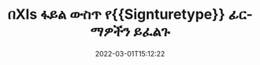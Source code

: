 ---
############################# Static ############################
layout: "auto-gen-signature"
date: 2022-03-01T15:12:22
draft: false
operation: Search
signaturetype: Barcode
fileformat: Xls
productName: .NET
lang: am
productCode: net
otherformats: pdf doc docx docm dot dotm dotx odt ott rtf xls xlsx xlsm xlsb csv ods ots xltx xltm ppt pptx pps ppsx odp otp potx potm pptm ppsm png jpg bmp gif tiff svg webp wmf
breadcrumb: Search Barcode signatures at Xls with C#

############################# Head ############################
head_title: "በC# ውስጥ በXls ፋይል ውስጥ የ{{Signturetype}} ፊርማዎችን ይፈልጉ"
head_description: "ጥቂት የኮድ መስመሮችን በመጠቀም በXls ፋይሎች ውስጥ የBarcode ፊርማዎችን ለመፈለግ .NETን ይጠቀሙ።"

############################# Header ############################
title: "በXls ፋይል ውስጥ የ{{Signturetype}} ፊርማዎችን ይፈልጉ"
description: ".NET ቤተኛ ኤፒአይ አስቀድሞ በተፈረሙ Xls ፋይሎች ውስጥ የBarcode ፊርማዎችን ለመፈለግ ይፈቅዳል። ጥቂት የኮድ መስመሮችን በመጠቀም በXls ሰነዶችዎ ውስጥ የላቀ የኢ-ፊርማ ፍለጋን ያድርጉ።"
bg_image: "https://cms.admin.containerize.com/templates/aspose/App_Themes/V3/images/bg/header1.png"
bg_overlay: false
button:
    enable: true

############################# SubMenu ############################
submenu:
    enable: true

    left:
        img_alt: "GroupDocs.Signature for .NET"
        image: "https://cms.admin.containerize.com/templates/groupdocs/images/product-logos/90x90-noborder/groupdocsature-net.png"
        product: "GroupDocs.Signature"
        platform: ".NET"



############################# About ############################
about:
    enable: true
    title: "ስለ GroupDocs.Signature for .NET ኤፒአይ"
    content: |
        [GroupDocs.Signature for .NET](https://products.groupdocs.com/signature/net/) እንደ ጽሁፎች፣ ምስሎች፣ ዲጂታል ሰርተፊኬቶች፣ ባርኮዶች፣ QR-ኮዶች፣ ማህተሞች ወይም ሜታዳታ ያሉ የተለያዩ የፊርማ አይነቶችን በመጠቀም ሰነዶችን ለመስራት .NET ኤፒአይን ያቀርባል። ተጠቃሚዎች እንደ አስፈላጊነቱ የፊርማ ንብረቶችን ለማበጀት ተጨማሪ ድጋፍ በፒዲኤፍ፣ MS Word ሰነዶች፣ MS ኤክሴል የስራ ደብተሮች፣ MS PowerPoint አቀራረቦች፣ አዶቤ ፎቶሾፕ ፋይሎች እና የተለያዩ የምስል ቅርጸቶች ውስጥ የኤሌክትሮኒክ ፊርማዎችን ማከል፣ መሰረዝ፣ ማዘመን፣ ማረጋገጥ ወይም መፈለግ ይችላሉ።
    

############################# Steps ############################
steps:
    enable: true
    title_left: "በXls ውስጥ የ{{Signturetype}} ፊርማዎችን እንዴት መፈለግ እንደሚቻል"
    content_left: |
        [GroupDocs.Signature for .NET](https://products.groupdocs.com/signature/net/) ለ.NET ገንቢዎች ጥቂት ቀላል ደረጃዎችን በመተግበር በXls ፋይሎች ውስጥ ፊርማዎችን መፈለግ ቀላል ያደርገዋል።
        
        * አዲስ የፊርማ ክፍል ይፍጠሩ እና የምንጭ ሰነድ መንገድን እንደ ግንበኛ መለኪያ ይለፉ።
        * እንደ ፍላጎቶችዎ የፍለጋ አማራጮችን ነገር ያፋጥኑ እና የፍለጋ አማራጮችን ይጥቀሱ።
        * ለፊርማ ክፍል ምሳሌ የፍለጋ ዘዴን ይደውሉ እና የፍለጋ አማራጮችን ወደ እሱ ያስተላልፉ።
        * በጥያቄዎችዎ መሰረት የፍለጋ ውጤቶችን ያስኬዱ።

    title_right: "የስርዓት መስፈርቶች"
    content_right: |
        GroupDocs.Signature for .NET በሁሉም ዋና መድረኮች እና ስርዓተ ክወናዎች ላይ ይደገፋሉ። ከዚህ በታች ያለውን ኮድ ከመተግበሩ በፊት፣ እባክዎ በስርዓትዎ ላይ የሚከተሉት ቅድመ ሁኔታዎች እንዳሉዎት ያረጋግጡ።

        * ስርዓተ ክወናዎች-ማይክሮሶፍት ዊንዶውስ ፣ ሊኑክስ ፣ ማክኦኤስ
        * የልማት አካባቢዎች፡ Microsoft Visual Studio, Xamarin, MonoDevelop
        * Frameworks: .NET Framework, .NET Standard, .NET Core, Mono
        * የቅርብ ጊዜውን የGroupDocs.Signature for .NET ስሪት ከ[Nuget](https://www.nuget.org/packages/groupdocs.signature) ያውርዱ
         
    code: |
        ```csharp    
        
        // Set up input Xls file
        string filePath = "input.xls";

        // Instantiate Signature for input file
        using (var signature = new GroupDocs.Signature.Signature(filePath))
        {
                //Create search options
                BarcodeSearchOptions options = new BarcodeSearchOptions()
                {
                    // specify special pages to search on 
                    AllPages = false,
                    // single page number
                    PageNumber = 1,
                    // set up text match type
                    MatchType = TextMatchType.Contains,
                    // specify text pattern to search
                    Text = "Text signature",
                    // return  Barcode images for processing
                    ReturnContent = true,
                    // set up type of returned  Barcode images
                    ReturnContentType = FileType.PNG
                };

                // search for Barcode signatures in Xls document
                List<BarcodeSignature> signatures = signature.Search<BarcodeSignature>(options);

                // process signatures which were found                
                foreach (BarcodeSignature item in signatures)
                {
                    //...
                }
        }

        ```

############################# Demos ############################
demos:
    enable: true
    title: "የ{{Signturetype}} ኤሌክትሮኒክ ፊርማዎችን የቀጥታ ማሳያን ይፈልጉ"
    content: |
       የ[GroupDocs.signature መተግበሪያ](https://products.groupdocs.app/signature/family) ድህረ ገጽን በመጎብኘት ሰነዱን አሁን በXls ፋይሎች ላይ የተለያዩ የኤሌክትሮኒክ ፊርማዎችን ይፈልጉ።

        
############################# More Formats ############################
more_formats:
    enable: true
    title: "C#ን በመጠቀም ሌሎች {{የፊርማ አይነት}} ፊርማዎችን ይፈልጉ"
    content: |
        "የኤሌክትሮኒክ ፊርማዎች በተለያዩ ሰነዶች ውስጥ ይፈልጉ. ከታች እንደሚታየው ከታዋቂው የፋይል ቅርጸቶች ፊርማዎችን ያግኙ።"
    format: 
           
       
back_to_top:
    enable: true
---